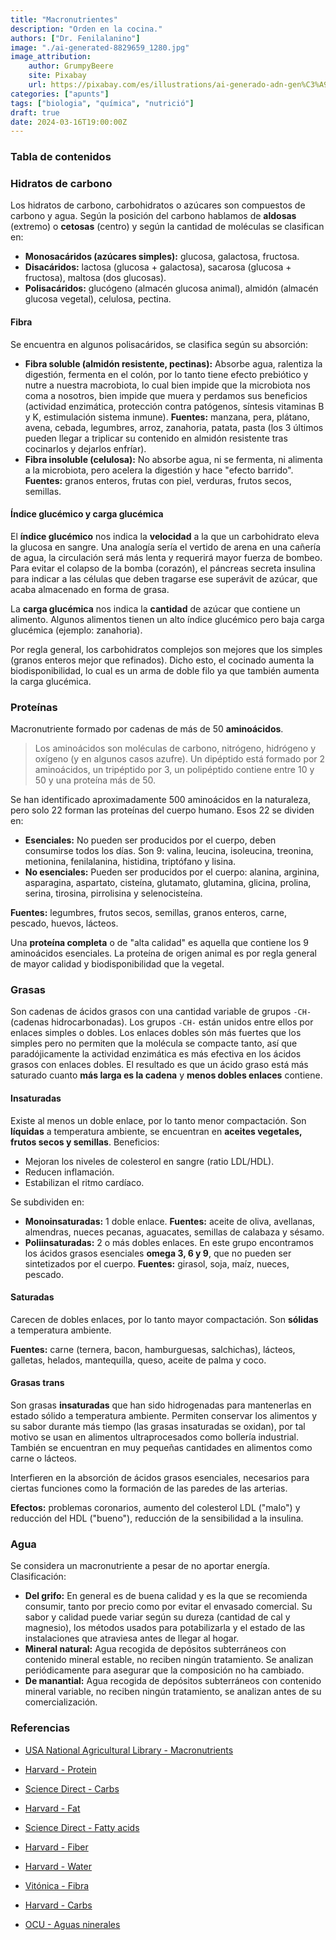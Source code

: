 ```yaml
---
title: "Macronutrientes"
description: "Orden en la cocina."
authors: ["Dr. Fenilalanino"]
image: "./ai-generated-8829659_1280.jpg"
image_attribution:
    author: GrumpyBeere
    site: Pixabay
    url: https://pixabay.com/es/illustrations/ai-generado-adn-gen%C3%A9tico-estructura-8829659/
categories: ["apunts"]
tags: ["biologia", "química", "nutrició"]
draft: true
date: 2024-03-16T19:00:00Z
---
```


### Tabla de contenidos


### Hidratos de carbono
Los hidratos de carbono, carbohidratos o azúcares son compuestos de carbono y agua. Según la posición del carbono hablamos de **aldosas** (extremo) o **cetosas** (centro) y según la cantidad de moléculas se clasifican en:

- **Monosacáridos (azúcares simples):** glucosa, galactosa, fructosa.
- **Disacáridos:** lactosa (glucosa + galactosa), sacarosa (glucosa + fructosa), maltosa (dos glucosas).
- **Polisacáridos:** glucógeno (almacén glucosa animal), almidón (almacén glucosa vegetal), celulosa, pectina.

#### Fibra
Se encuentra en algunos polisacáridos, se clasifica según su absorción:
- **Fibra soluble (almidón resistente, pectinas):** Absorbe agua, ralentiza la digestión, fermenta en el colón, por lo tanto tiene efecto prebiótico y nutre a nuestra macrobiota, lo cual bien impide que la microbiota nos coma a nosotros, bien impide que muera y perdamos sus beneficios (actividad enzimática, protección contra patógenos, síntesis vitaminas B y K, estimulación sistema inmune). **Fuentes:** manzana, pera, plátano, avena, cebada, legumbres, arroz, zanahoria, patata, pasta (los 3 últimos pueden llegar a triplicar su contenido en almidón resistente tras cocinarlos y dejarlos enfríar).
- **Fibra insoluble (celulosa):** No absorbe agua, ni se fermenta, ni alimenta a la microbiota, pero acelera la digestión y hace "efecto barrido". **Fuentes:** granos enteros, frutas con piel, verduras, frutos secos, semillas.

#### Índice glucémico y carga glucémica
El **índice glucémico** nos indica la **velocidad** a la que un carbohidrato eleva la glucosa en sangre. Una analogía sería el vertido de arena en una cañería de agua, la circulación será más lenta y requerirá mayor fuerza de bombeo. Para evitar el colapso de la bomba (corazón), el páncreas secreta insulina para indicar a las células que deben tragarse ese superávit de azúcar, que acaba almacenado en forma de grasa.

La **carga glucémica** nos indica la **cantidad** de azúcar que contiene un alimento. Algunos alimentos tienen un alto índice glucémico pero baja carga glucémica (ejemplo: zanahoria).

Por regla general, los carbohidratos complejos son mejores que los simples (granos enteros mejor que refinados). Dicho esto, el cocinado aumenta la biodisponibilidad, lo cual es un arma de doble filo ya que también aumenta la carga glucémica.


### Proteínas
Macronutriente formado por cadenas de más de 50 **aminoácidos**.

> Los aminoácidos son moléculas de carbono, nitrógeno, hidrógeno y oxígeno (y en algunos casos azufre). Un dipéptido está formado por 2 aminoácidos, un tripéptido por 3, un polipéptido contiene entre 10 y 50 y una proteína más de 50.

Se han identificado aproximadamente 500 aminoácidos en la naturaleza, pero solo 22 forman las proteínas del cuerpo humano. Esos 22 se dividen en:

- **Esenciales:** No pueden ser producidos por el cuerpo, deben consumirse todos los días. Son 9: valina, leucina, isoleucina, treonina, metionina, fenilalanina, histidina, triptófano y lisina.
- **No esenciales:** Pueden ser producidos por el cuerpo: alanina, arginina, asparagina, aspartato, cisteína, glutamato, glutamina, glicina, prolina, serina, tirosina, pirrolisina y selenocisteína.

**Fuentes:** legumbres, frutos secos, semillas, granos enteros, carne, pescado, huevos, lácteos.

Una **proteína completa** o de "alta calidad" es aquella que contiene los 9 aminoácidos esenciales. La proteína de origen animal es por regla general de mayor calidad y biodisponibilidad que la vegetal.


### Grasas
Son cadenas de ácidos grasos con una cantidad variable de grupos `-CH-` (cadenas hidrocarbonadas). Los grupos `-CH-` están unidos entre ellos por enlaces simples o dobles. Los enlaces dobles són más fuertes que los simples pero no permiten que la molécula se compacte tanto, así que paradójicamente la actividad enzimática es más efectiva en los ácidos grasos con enlaces dobles. El resultado es que un ácido graso está más saturado cuanto **más larga es la cadena** y **menos dobles enlaces** contiene.

#### Insaturadas
Existe al menos un doble enlace, por lo tanto menor compactación. Son **líquidas** a temperatura ambiente, se encuentran en **aceites vegetales, frutos secos y semillas**. Beneficios:

- Mejoran los niveles de colesterol en sangre (ratio LDL/HDL).
- Reducen inflamación.
- Estabilizan el ritmo cardíaco.

Se subdividen en:

- **Monoinsaturadas:** 1 doble enlace. **Fuentes:** aceite de oliva, avellanas, almendras, nueces pecanas, aguacates, semillas de calabaza y sésamo.
- **Poliinsaturadas:** 2 o más dobles enlaces. En este grupo encontramos los ácidos grasos esenciales **omega 3, 6 y 9**, que no pueden ser sintetizados por el cuerpo. **Fuentes:** girasol, soja, maíz, nueces, pescado.

#### Saturadas
Carecen de dobles enlaces, por lo tanto mayor compactación. Son **sólidas** a temperatura ambiente.

**Fuentes:** carne (ternera, bacon, hamburguesas, salchichas), lácteos, galletas, helados, mantequilla, queso, aceite de palma y coco.

#### Grasas trans
Son grasas **insaturadas** que han sido hidrogenadas para mantenerlas en estado sólido a temperatura ambiente. Permiten conservar los alimentos y su sabor durante más tiempo (las grasas insaturadas se oxidan), por tal motivo se usan en alimentos ultraprocesados como bollería industrial. También se encuentran en muy pequeñas cantidades en alimentos como carne o lácteos.

Interfieren en la absorción de ácidos grasos esenciales, necesarios para ciertas funciones como la formación de las paredes de las arterias.

**Efectos:** problemas coronarios, aumento del colesterol LDL ("malo") y reducción del HDL ("bueno"), reducción de la sensibilidad a la insulina.


### Agua
Se considera un macronutriente a pesar de no aportar energía. Clasificación:

- **Del grifo:** En general es de buena calidad y es la que se recomienda consumir, tanto por precio como por evitar el envasado comercial. Su sabor y calidad puede variar según su dureza (cantidad de cal y magnesio), los métodos usados para potabilizarla y el estado de las instalaciones que atraviesa antes de llegar al hogar.
- **Mineral natural:** Agua recogida de depósitos subterráneos con contenido mineral estable, no reciben ningún tratamiento. Se analizan periódicamente para asegurar que la composición no ha cambiado.
- **De manantial:** Agua recogida de depósitos subterráneos con contenido mineral variable, no reciben ningún tratamiento, se analizan antes de su comercialización.


### Referencias

- [USA National Agricultural Library - Macronutrients](https://www.nal.usda.gov/human-nutrition-and-food-safety/food-composition/macronutrients)

- [Harvard - Protein](https://www.hsph.harvard.edu/nutritionsource/what-should-you-eat/protein/)

- [Science Direct - Carbs](https://www.sciencedirect.com/topics/neuroscience/carbohydrates)

- [Harvard - Fat](https://www.hsph.harvard.edu/nutritionsource/what-should-you-eat/fats-and-cholesterol/types-of-fat/)

- [Science Direct - Fatty acids](https://www.sciencedirect.com/topics/neuroscience/fatty-acids)

- [Harvard - Fiber](https://www.hsph.harvard.edu/nutritionsource/carbohydrates/fiber/)

- [Harvard - Water](https://www.hsph.harvard.edu/nutritionsource/water/)

- [Vitónica - Fibra](https://www.vitonica.com/alimentos/fibra-soluble-fibra-insoluble-cuales-sus-diferencias-que-alimentos-podemos-encontrarla-1)

- [Harvard - Carbs](https://www.hsph.harvard.edu/nutritionsource/carbohydrates/carbohydrates-and-blood-sugar/)

- [OCU - Aguas ninerales](https://www.ocu.org/alimentacion/agua/informe/aguas-minerales)

